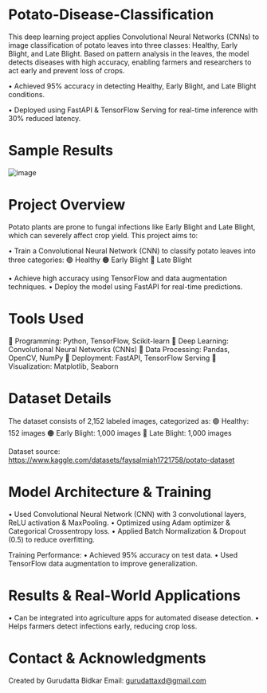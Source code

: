 # Potato-Disease-Classification
This deep learning project applies Convolutional Neural Networks (CNNs) to image classification of potato leaves into three classes: Healthy, Early Blight, and Late Blight. Based on pattern analysis in the leaves, the model detects diseases with high accuracy, enabling farmers and researchers to act early and prevent loss of crops.


• Achieved 95% accuracy in detecting Healthy, Early Blight, and Late Blight conditions.

• Deployed using FastAPI & TensorFlow Serving for real-time inference with 30% reduced latency.


# Sample Results 

![image](https://github.com/user-attachments/assets/8af139bf-b9aa-40f6-9758-36c51f3e8fb9)



# Project Overview

Potato plants are prone to fungal infections like Early Blight and Late Blight, which can severely affect crop yield. This project aims to:

• Train a Convolutional Neural Network (CNN) to classify potato leaves into three categories:
  🟢 Healthy
  🟠 Early Blight
  🔴 Late Blight

• Achieve high accuracy using TensorFlow and data augmentation techniques.
• Deploy the model using FastAPI for real-time predictions.


# Tools Used

🔹 Programming: Python, TensorFlow, Scikit-learn
🔹 Deep Learning: Convolutional Neural Networks (CNNs)
🔹 Data Processing: Pandas, OpenCV, NumPy
🔹 Deployment: FastAPI, TensorFlow Serving
🔹 Visualization: Matplotlib, Seaborn


# Dataset Details

The dataset consists of 2,152 labeled images, categorized as:
🟢 Healthy: 152 images
🟠 Early Blight: 1,000 images
🔴 Late Blight: 1,000 images

Dataset source: https://www.kaggle.com/datasets/faysalmiah1721758/potato-dataset


# Model Architecture & Training

• Used Convolutional Neural Network (CNN) with 3 convolutional layers, ReLU activation & MaxPooling.
• Optimized using Adam optimizer & Categorical Crossentropy loss.
• Applied Batch Normalization & Dropout (0.5) to reduce overfitting.

Training Performance: 
• Achieved 95% accuracy on test data.
• Used TensorFlow data augmentation to improve generalization.


#  Results & Real-World Applications

• Can be integrated into agriculture apps for automated disease detection.
• Helps farmers detect infections early, reducing crop loss.


# Contact & Acknowledgments

Created by Gurudatta Bidkar
Email: gurudattaxd@gmail.com


